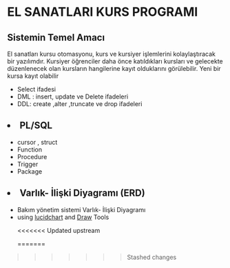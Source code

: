 
<!DOCTYPE html>
<html>
<head>
</head>
<body>
	<h1> EL SANATLARI KURS PROGRAMI</h1>
		<h2> Sistemin Temel Amacı</h2>
    <p>
      El sanatları kursu otomasyonu, kurs ve kursiyer işlemlerini kolaylaştıracak bir
      yazılımdır. Kursiyer öğrenciler daha önce katıldıkları kursları ve gelecekte düzenlenecek olan
       kursların hangilerine kayıt olduklarını görülebilir. Yeni bir kursa kayıt olabilir
    </p>
		<ul>
			<li> Select ifadesi</li>
			<li> DML : insert, update ve Delete ifadeleri</li>
			<li> DDL: create ,alter ,truncate ve drop ifadeleri</li>
		</ul>
		<h2><li > PL/SQL </li></h2>
		<ul> 
			<li> cursor , struct </li>
			<li> Function</li>
			<li> Procedure</li>
			<li> Trigger</li>
			<li> Package</li>
		</ul>
		<h2><li >Varlık- İlişki Diyagramı (ERD)  </li></h2>
		<ul>
			<li>   Bakım yönetim sistemi Varlık- İlişki Diyagramı</li>
			<li> using <a href="https://www.lucidchart.com/">lucidchart</a> and <a href="https://www.draw.io">Draw</a>                           Tools</li>
			
<<<<<<< Updated upstream
	
=======
		</ul>
	</ol>
>>>>>>> Stashed changes
</body>
</html>
